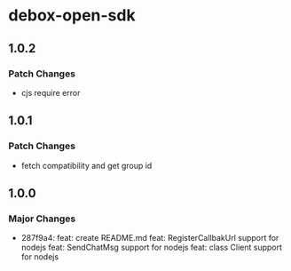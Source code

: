 # debox-open-sdk

## 1.0.2

### Patch Changes

- cjs require error

## 1.0.1

### Patch Changes

- fetch compatibility and get group id

## 1.0.0

### Major Changes

- 287f9a4: feat: create README.md
  feat: RegisterCallbakUrl support for nodejs
  feat: SendChatMsg support for nodejs
  feat: class Client support for nodejs
